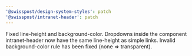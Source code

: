 ```yaml
---
'@swisspost/design-system-styles': patch
'@swisspost/intranet-header': patch
---
```


Fixed line-height and background-color. Dropdowns inside the component intranet-header now have the same line-height as simple links. Invalid background-color rule has been fixed (none => transparent).
